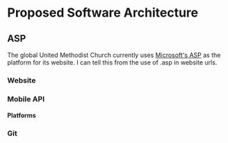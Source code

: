 # Proposed Software Architecture

## ASP

The global United Methodist Church currently uses [Microsoft's ASP](https://en.wikipedia.org/wiki/Active_Server_Pages) as the platform for its website. I can tell this from the use of .asp in website urls. 

### Website

### Mobile API

#### Platforms

### Git